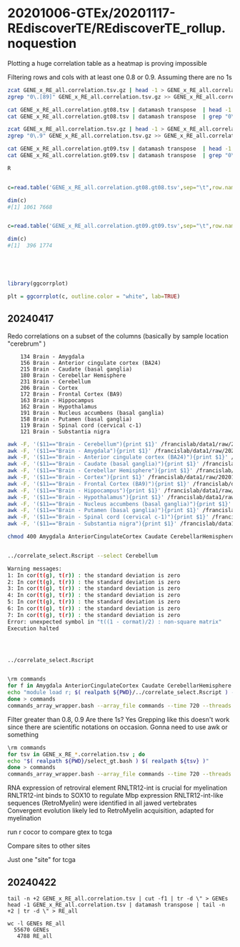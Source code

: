 

#	20201006-GTEx/20201117-REdiscoverTE/REdiscoverTE_rollup.noquestion




Plotting a huge correlation table as a heatmap is proving impossible


Filtering rows and cols with at least one 0.8 or 0.9. Assuming there are no 1s



```BASH
zcat GENE_x_RE_all.correlation.tsv.gz | head -1 > GENE_x_RE_all.correlation.gt08.tsv
zgrep "0\.[89]" GENE_x_RE_all.correlation.tsv.gz >> GENE_x_RE_all.correlation.gt08.tsv 

cat GENE_x_RE_all.correlation.gt08.tsv | datamash transpose  | head -1 > GENE_x_RE_all.correlation.gt08.gt08.tsv
cat GENE_x_RE_all.correlation.gt08.tsv | datamash transpose  | grep "0\.[89]" >> GENE_x_RE_all.correlation.gt08.gt08.tsv

zcat GENE_x_RE_all.correlation.tsv.gz | head -1 > GENE_x_RE_all.correlation.gt09.tsv
zgrep "0\.9" GENE_x_RE_all.correlation.tsv.gz >> GENE_x_RE_all.correlation.gt09.tsv 

cat GENE_x_RE_all.correlation.gt09.tsv | datamash transpose  | head -1 > GENE_x_RE_all.correlation.gt09.gt09.tsv
cat GENE_x_RE_all.correlation.gt09.tsv | datamash transpose  | grep "0\.9" >> GENE_x_RE_all.correlation.gt09.gt09.tsv

R
```


```R

c=read.table('GENE_x_RE_all.correlation.gt08.gt08.tsv',sep="\t",row.names=1,header=TRUE)

dim(c)
#[1] 1061 7668


c=read.table('GENE_x_RE_all.correlation.gt09.gt09.tsv',sep="\t",row.names=1,header=TRUE)

dim(c)
#[1]  396 1774





library(ggcorrplot)

plt = ggcorrplot(c, outline.color = "white", lab=TRUE)


```


##	20240417


Redo correlations on a subset of the columns (basically by sample location "cerebrum" )


```
    134 Brain - Amygdala
    156 Brain - Anterior cingulate cortex (BA24)
    215 Brain - Caudate (basal ganglia)
    180 Brain - Cerebellar Hemisphere
    231 Brain - Cerebellum
    206 Brain - Cortex
    172 Brain - Frontal Cortex (BA9)
    163 Brain - Hippocampus
    162 Brain - Hypothalamus
    191 Brain - Nucleus accumbens (basal ganglia)
    158 Brain - Putamen (basal ganglia)
    119 Brain - Spinal cord (cervical c-1)
    121 Brain - Substantia nigra
```


```BASH
awk -F, '($11=="Brain - Cerebellum"){print $1}' /francislab/data1/raw/20201006-GTEx/SraRunTable.NoResequencing.csv | sort > Cerebellum
awk -F, '($11=="Brain - Amygdala"){print $1}' /francislab/data1/raw/20201006-GTEx/SraRunTable.NoResequencing.csv | sort > Amygdala
awk -F, '($11=="Brain - Anterior cingulate cortex (BA24)"){print $1}' /francislab/data1/raw/20201006-GTEx/SraRunTable.NoResequencing.csv | sort > AnteriorCingulateCortex
awk -F, '($11=="Brain - Caudate (basal ganglia)"){print $1}' /francislab/data1/raw/20201006-GTEx/SraRunTable.NoResequencing.csv | sort > Caudate
awk -F, '($11=="Brain - Cerebellar Hemisphere"){print $1}' /francislab/data1/raw/20201006-GTEx/SraRunTable.NoResequencing.csv | sort > CerebellarHemisphere
awk -F, '($11=="Brain - Cortex"){print $1}' /francislab/data1/raw/20201006-GTEx/SraRunTable.NoResequencing.csv | sort > Cortex
awk -F, '($11=="Brain - Frontal Cortex (BA9)"){print $1}' /francislab/data1/raw/20201006-GTEx/SraRunTable.NoResequencing.csv | sort > FrontalCortex
awk -F, '($11=="Brain - Hippocampus"){print $1}' /francislab/data1/raw/20201006-GTEx/SraRunTable.NoResequencing.csv | sort > Hippocampus
awk -F, '($11=="Brain - Hypothalamus"){print $1}' /francislab/data1/raw/20201006-GTEx/SraRunTable.NoResequencing.csv | sort > Hypothalamus
awk -F, '($11=="Brain - Nucleus accumbens (basal ganglia)"){print $1}' /francislab/data1/raw/20201006-GTEx/SraRunTable.NoResequencing.csv | sort > NucleusAccumbens
awk -F, '($11=="Brain - Putamen (basal ganglia)"){print $1}' /francislab/data1/raw/20201006-GTEx/SraRunTable.NoResequencing.csv | sort > Putamen
awk -F, '($11=="Brain - Spinal cord (cervical c-1)"){print $1}' /francislab/data1/raw/20201006-GTEx/SraRunTable.NoResequencing.csv | sort > SpinalCord
awk -F, '($11=="Brain - Substantia nigra"){print $1}' /francislab/data1/raw/20201006-GTEx/SraRunTable.NoResequencing.csv | sort > SubstantiaNigra

chmod 400 Amygdala AnteriorCingulateCortex Caudate CerebellarHemisphere Cerebellum Cortex FrontalCortex Hippocampus Hypothalamus NucleusAccumbens Putamen SpinalCord SubstantiaNigra 

```

```BASH

../correlate_select.Rscript --select Cerebellum

Warning messages:
1: In cor(t(g), t(r)) : the standard deviation is zero
2: In cor(t(g), t(r)) : the standard deviation is zero
3: In cor(t(g), t(r)) : the standard deviation is zero
4: In cor(t(g), t(r)) : the standard deviation is zero
5: In cor(t(g), t(r)) : the standard deviation is zero
6: In cor(t(g), t(r)) : the standard deviation is zero
7: In cor(t(g), t(r)) : the standard deviation is zero
Error: unexpected symbol in "t((1 - cormat)/2) : non-square matrix"
Execution halted




../correlate_select.Rscript


\rm commands
for f in Amygdala AnteriorCingulateCortex Caudate CerebellarHemisphere Cerebellum Cortex FrontalCortex Hippocampus Hypothalamus NucleusAccumbens Putamen SpinalCord SubstantiaNigra ; do
echo "module load r; $( realpath ${PWD}/../correlate_select.Rscript ) --select ${PWD}/${f}"
done > commands
commands_array_wrapper.bash --array_file commands --time 720 --threads 4 --mem 30G 

```







Filter greater than 0.8, 0.9
Are there 1s? Yes
Grepping like this doesn't work since there are scientific notations on occasion.
Gonna need to use awk or something

```BASH
\rm commands
for tsv in GENE_x_RE_*.correlation.tsv ; do
echo "$( realpath ${PWD}/select_gt.bash ) $( realpath ${tsv} )"
done > commands
commands_array_wrapper.bash --array_file commands --time 720 --threads 4 --mem 30G 
```






RNA expression of retroviral element RNLTR12-int is crucial for myelination
RNLTR12-int binds to SOX10 to regulate Mbp expression
RNLTR12-int-like sequences (RetroMyelin) were identified in all jawed vertebrates
Convergent evolution likely led to RetroMyelin acquisition, adapted for myelination


run r cocor to compare gtex to tcga

Compare sites to other sites

Just one "site" for tcga




##	20240422

```
tail -n +2 GENE_x_RE_all.correlation.tsv | cut -f1 | tr -d \" > GENEs
head -1 GENE_x_RE_all.correlation.tsv | datamash transpose | tail -n +2 | tr -d \" > RE_all

```

```
wc -l GENEs RE_all
  55670 GENEs
   4788 RE_all
```







